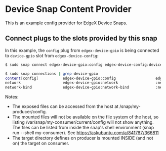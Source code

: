 # Device Snap Content Provider
This is an example config provider for EdgeX Device Snaps.

## Connect plugs to the slots provided by this snap
In this example, the `config` plug from `edgex-device-gpio` is being connected to
`device-gpio` slot from `edgex-device-config`:
```bash
$ sudo snap connect edgex-device-gpio:config edgex-device-config:device-gpio
```

```bash
$ sudo snap connections | grep device-gpio
content[config]           edgex-device-gpio:config                  edgex-device-config:device-gpio  manual
network                   edgex-device-gpio:network                 :network                         -
network-bind              edgex-device-gpio:network-bind            :network-bind                    -
```

Notes:
* The exposed files can be accessed from the host at /snap/my-producer/config.
* The mounted files will not be available on the file system of the host, so listing /var/snap/my-consumer/current/config will not show anything. The files can be listed from inside the snap's shell environment (snap run --shell my-consumer). See https://askubuntu.com/a/841787/366811
* The target directory defines on producer is mounted INSIDE (and not on) the target on consumer.